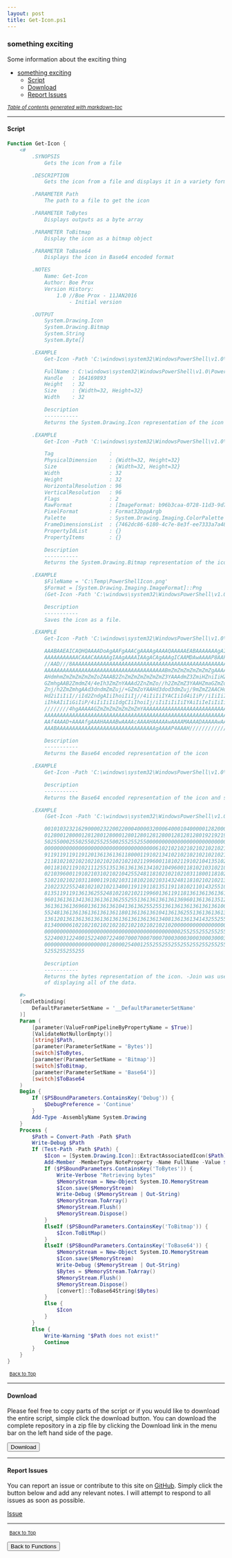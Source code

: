 ```yaml
---
layout: post
title: Get-Icon.ps1
---
```


### something exciting

Some information about the exciting thing

- [something exciting](#something-exciting)
  - [Script](#script)
  - [Download](#download)
  - [Report Issues](#report-issues)

<small><i><a href='http://ecotrust-canada.github.io/markdown-toc/'>Table of contents generated with markdown-toc</a></i></small>

---

#### Script

```powershell
Function Get-Icon {
    <#
        .SYNOPSIS
            Gets the icon from a file

        .DESCRIPTION
            Gets the icon from a file and displays it in a variety formats.

        .PARAMETER Path
            The path to a file to get the icon

        .PARAMETER ToBytes
            Displays outputs as a byte array

        .PARAMETER ToBitmap
            Display the icon as a bitmap object

        .PARAMETER ToBase64
            Displays the icon in Base64 encoded format

        .NOTES
            Name: Get-Icon
            Author: Boe Prox
            Version History:
                1.0 //Boe Prox - 11JAN2016
                    - Initial version

        .OUTPUT
            System.Drawing.Icon
            System.Drawing.Bitmap
            System.String
            System.Byte[]

        .EXAMPLE
            Get-Icon -Path 'C:\windows\system32\WindowsPowerShell\v1.0\PowerShell.exe'

            FullName : C:\windows\system32\WindowsPowerShell\v1.0\PowerShell.exe
            Handle   : 164169893
            Height   : 32
            Size     : {Width=32, Height=32}
            Width    : 32

            Description
            -----------
            Returns the System.Drawing.Icon representation of the icon

        .EXAMPLE
            Get-Icon -Path 'C:\windows\system32\WindowsPowerShell\v1.0\PowerShell.exe' -ToBitmap

            Tag                  :
            PhysicalDimension    : {Width=32, Height=32}
            Size                 : {Width=32, Height=32}
            Width                : 32
            Height               : 32
            HorizontalResolution : 96
            VerticalResolution   : 96
            Flags                : 2
            RawFormat            : [ImageFormat: b96b3caa-0728-11d3-9d7b-0000f81ef32e]
            PixelFormat          : Format32bppArgb
            Palette              : System.Drawing.Imaging.ColorPalette
            FrameDimensionsList  : {7462dc86-6180-4c7e-8e3f-ee7333a7a483}
            PropertyIdList       : {}
            PropertyItems        : {}

            Description
            -----------
            Returns the System.Drawing.Bitmap representation of the icon

        .EXAMPLE
            $FileName = 'C:\Temp\PowerShellIcon.png'
            $Format = [System.Drawing.Imaging.ImageFormat]::Png
            (Get-Icon -Path 'C:\windows\system32\WindowsPowerShell\v1.0\PowerShell.exe' -ToBitmap).Save($FileName,$Format)

            Description
            -----------
            Saves the icon as a file.

        .EXAMPLE
            Get-Icon -Path 'C:\windows\system32\WindowsPowerShell\v1.0\PowerShell.exe' -ToBase64

            AAABAAEAICAQHQAAAADoAgAAFgAAACgAAAAgAAAAQAAAAAEABAAAAAAAgAIAAAAAAAAAAAAAAAAAAAA
            AAAAAAAAAAACAAACAAAAAgIAAgAAAAIAAgACAgAAAgICAAMDAwAAAAP8AAP8AAAD//wD/AAAA/wD/AP
            //AAD///8AAAAAAAAAAAAAAAAAAAAAAAAAAAAAAAAAAAAAAAAAAAAAAAAAAAAAAAAAAAAAAAAAAAAAA
            AAAAAAAAAAAAAAAAAAAAAAAAAAAAAAAAAAAAAAABmZmZmZmZmZmZmZgAAAAAAaId3d3d3d4iIiIdgAA
            AHdmhmZmZmZmZmZmZoZAAAB2ZnZmZmZmZmZmZmZ3YAAAdmZ3ZmiHZniIiHZmaGAAAHZmd2Zv/4eIiIi
            GZmhgAAB2ZmdmZ4/4eIh3ZmZnYAAAd2ZnZmZo//h2ZmZmZ3YAAHZmaGZmZo//h2ZmZmd2AAB3Zmd2Zm
            Znj/h2ZmZmhgAAd3dndmZmZuj/+GZmZoYAAHd3dod3dmZuj/9mZmZ2AACHd3aHd3eIiP/4ZmZmd2AAi
            Hd2iIiIiI//iId2ZndgAIiIhoiIiIj//4iIiIiIYACIiId4iIiP//iIiIiIiGAAiIiIaIiI//+IiIiI
            iIhkAIiIiGiIiP/4iIiIiIiIdgCIiIhoiIj/iIiIiIiIiIYAiIiIeIiIiIiIiIiIiIiGAAiIiIaP///
            ////////4hgAAAAAGZmZmZmZmZmZmZmYAAAAAAAAAAAAAAAAAAAAAAAAAAAAAAAAAAAAAAAAAAAAAAA
            AAAAAAAAAAAAAAAAAAAAAAAAAAAAAAAAAAAAAAAAAAAAAAAAAAAAAAAAAAAAD////////////////gA
            AAf4AAAD+AAAAfgAAAHAAAABwAAAAcAAAAHAAAAAwAAAAMAAAADAAAAAwAAAAMAAAABAAAAAQAAAAEA
            AAABAAAAAAAAAAAAAAAAAAAAAAAAAAAAAAAAgAAAAP4AAAH//////////////////////////w==

            Description
            -----------
            Returns the Base64 encoded representation of the icon

        .EXAMPLE
            Get-Icon -Path 'C:\windows\system32\WindowsPowerShell\v1.0\PowerShell.exe' -ToBase64 | Clip

            Description
            -----------
            Returns the Base64 encoded representation of the icon and saves it to the clipboard.

        .EXAMPLE
            (Get-Icon -Path 'C:\windows\system32\WindowsPowerShell\v1.0\PowerShell.exe' -ToBytes) -Join ''

            0010103232162900002322002200040000320006400010400000128200000000000000000000000
            0128001280001281280128000128012801281280012812812801921921920002550025500025525
            5025500025502550255255002552552550000000000000000000000000000000000000000000000
            0000000000000000000000000000000000006102102102102102102102102102102960000613611
            9119119119119120136136136118000119102134102102102102102102102102102134640011810
            2118102102102102102102102102102119960011810211910210413510212013613611810210496
            0011810211910211125513513613613613410210496001181021031021031432481201361191021
            0210396001191021031021021042552481181021021021031180011810210410210210214325513
            5102102102103118001191021031181021021031432481181021021021340011911910311810210
            2102232255248102102102134001191191181351191181021101432551021021021180013511911
            8135119119136136255248102102102119960136119118136136136136143255136135118102119
            9601361361341361361361362552551361361361361369601361361351201361361432552481361
            3613613613696013613613610413613625525513613613613613613610001361361361041361362
            5524813613613613613613611801361361361041361362551361361361361361361361340136136
            1361201361361361361361361361361361361340813613613414325525525525525525525525524
            8134000061021021021021021021021021021021020000000000000000000000000000000000000
            0000000000000000000000000000000000000000000025525525525525525525525525525525525
            5224003122400152240072240070007000700070003000300030003000300010001000100010000
            0000000000000000000012800025400125525525525525525525525525525525525525525525525
            5255255255255

            Description
            -----------
            Returns the bytes representation of the icon. -Join was used in this for the sake
            of displaying all of the data.

    #>
    [cmdletbinding(
        DefaultParameterSetName = '__DefaultParameterSetName'
    )]
    Param (
        [parameter(ValueFromPipelineByPropertyName = $True)]
        [ValidateNotNullorEmpty()]
        [string]$Path,
        [parameter(ParameterSetName = 'Bytes')]
        [switch]$ToBytes,
        [parameter(ParameterSetName = 'Bitmap')]
        [switch]$ToBitmap,
        [parameter(ParameterSetName = 'Base64')]
        [switch]$ToBase64
    )
    Begin {
        If ($PSBoundParameters.ContainsKey('Debug')) {
            $DebugPreference = 'Continue'
        }
        Add-Type -AssemblyName System.Drawing
    }
    Process {
        $Path = Convert-Path -Path $Path
        Write-Debug $Path
        If (Test-Path -Path $Path) {
            $Icon = [System.Drawing.Icon]::ExtractAssociatedIcon($Path) |
            Add-Member -MemberType NoteProperty -Name FullName -Value $Path -PassThru
            If ($PSBoundParameters.ContainsKey('ToBytes')) {
                Write-Verbose "Retrieving bytes"
                $MemoryStream = New-Object System.IO.MemoryStream
                $Icon.save($MemoryStream)
                Write-Debug ($MemoryStream | Out-String)
                $MemoryStream.ToArray()
                $MemoryStream.Flush()
                $MemoryStream.Dispose()
            }
            ElseIf ($PSBoundParameters.ContainsKey('ToBitmap')) {
                $Icon.ToBitMap()
            }
            ElseIf ($PSBoundParameters.ContainsKey('ToBase64')) {
                $MemoryStream = New-Object System.IO.MemoryStream
                $Icon.save($MemoryStream)
                Write-Debug ($MemoryStream | Out-String)
                $Bytes = $MemoryStream.ToArray()
                $MemoryStream.Flush()
                $MemoryStream.Dispose()
                [convert]::ToBase64String($Bytes)
            }
            Else {
                $Icon
            }
        }
        Else {
            Write-Warning "$Path does not exist!"
            Continue
        }
    }
}
```

<span style="font-size:11px;"><a href="#"><i class="fas fa-caret-up" aria-hidden="true" style="color: white; margin-right:5px;"></i>Back to Top</a></span>

---

#### Download

Please feel free to copy parts of the script or if you would like to download the entire script, simple click the download button. You can download the complete repository in a zip file by clicking the Download link in the menu bar on the left hand side of the page.

<button class="btn" type="submit" onclick="window.open('/PowerShell/functions/Get-Icon.ps1')">
    <i class="fa fa-cloud-download-alt">
    </i>
        Download
</button>

---

#### Report Issues

You can report an issue or contribute to this site on <a href="https://github.com/BanterBoy/scripts-blog/issues">GitHub</a>. Simply click the button below and add any relevant notes. I will attempt to respond to all issues as soon as possible.

<!-- Place this tag where you want the button to render. -->

<a class="github-button" href="https://github.com/BanterBoy/scripts-blog/issues/new?title=Get-Icon.ps1&body=There is a problem with this function. Please find details below." data-show-count="true" aria-label="Issue BanterBoy/scripts-blog on GitHub">Issue</a>

---

<span style="font-size:11px;"><a href="#"><i class="fas fa-caret-up" aria-hidden="true" style="color: white; margin-right:5px;"></i>Back to Top</a></span>

<a href="/menu/_pages/functions.html">
    <button class="btn">
        <i class='fas fa-reply'>
        </i>
            Back to Functions
    </button>
</a>

[1]: http://ecotrust-canada.github.io/markdown-toc
[2]: https://github.com/googlearchive/code-prettify
